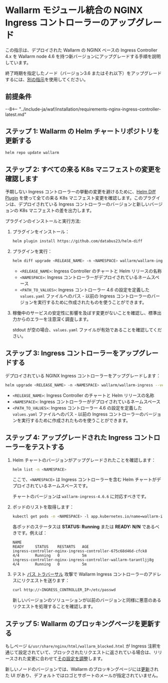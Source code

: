 [nginx-process-time-limit-docs]:    ../admin-en/configure-parameters-en.md#wallarm_process_time_limit
[nginx-process-time-limit-block-docs]:  ../admin-en/configure-parameters-en.md#wallarm_process_time_limit_block
[overlimit-res-rule-docs]:           ../user-guides/rules/configure-overlimit-res-detection.md
[graylist-docs]:                     ../user-guides/ip-lists/graylist.md
[ip-list-docs]:                     ../user-guides/ip-lists/overview.md
[waf-mode-instr]:                   ../admin-en/configure-wallarm-mode.md

# Wallarm モジュール統合の NGINX Ingress コントローラーのアップグレード

この指示は、デプロイされた Wallarm の NGINX ベースの Ingress Controller 4.x を Wallarm node 4.6 を持つ新バージョンにアップグレードする手順を説明しています。

終了時期を指定したノード（バージョン3.6 またはそれ以下）をアップグレードするには、[別の指示](older-versions/ingress-controller.md)を使用してください。

## 前提条件

--8<-- "../include-ja/waf/installation/requirements-nginx-ingress-controller-latest.md"

## ステップ 1: Wallarm の Helm チャートリポジトリを更新する

```bash
helm repo update wallarm
```

## ステップ 2: すべての来る K8s マニフェストの変更を確認します

予期しない Ingress コントローラーの挙動の変更を避けるために、[Helm Diff Plugin](https://github.com/databus23/helm-diff) を使って全ての来る K8s マニフェスト変更を確認します。このプラグインは、デプロイされている Ingress コントローラーのバージョンと新しいバージョンの K8s マニフェストの差を出力します。

プラグインのインストールと実行方法:

1. プラグインをインストール：

    ```bash
    helm plugin install https://github.com/databus23/helm-diff
    ```
2. プラグインを実行：

    ```bash
    helm diff upgrade <RELEASE_NAME> -n <NAMESPACE> wallarm/wallarm-ingress --version 4.6.6 -f <PATH_TO_VALUES>
    ```

    * `<RELEASE_NAME>`: Ingress Controller のチャートと Helm リリースの名称
    * `<NAMESPACE>`: Ingress コントローラーがデプロイされているネームスペース
    * `<PATH_TO_VALUES>`: Ingress コントローラー 4.6 の設定を定義した `values.yaml` ファイルへのパス - 以前の Ingress コントローラーのバージョンを実行するために作成されたものを使うことができます。
3. 稼働中のサービスの安定性に影響を及ぼす変更がないことを確認し、標準出力からのエラーを注意深く調査します。

    stdout が空の場合、`values.yaml` ファイルが有効であることを確認してください。

## ステップ 3: Ingress コントローラーをアップグレードする

デプロイされている NGINX Ingress コントローラーをアップグレードします：

```bash
helm upgrade <RELEASE_NAME> -n <NAMESPACE> wallarm/wallarm-ingress --version 4.6.6 -f <PATH_TO_VALUES>
```

* `<RELEASE_NAME>`: Ingress Controller のチャートと Helm リリースの名称
* `<NAMESPACE>`: Ingress コントローラーがデプロイされているネームスペース
* `<PATH_TO_VALUES>`: Ingress コントローラー 4.6 の設定を定義した `values.yaml` ファイルへのパス - 以前の Ingress コントローラーのバージョンを実行するために作成されたものを使うことができます。

## ステップ 4: アップグレードされた Ingress コントローラーをテストする

1. Helm チャートのバージョンがアップグレードされたことを確認します：

    ```bash
    helm list -n <NAMESPACE>
    ```

    ここで、`<NAMESPACE>` は Ingress コントローラーを含む Helm チャートがデプロイされているネームスペースです。

    チャートのバージョンは `wallarm-ingress-4.6.6` に対応すべきです。
1. ポッドのリストを取得します：
    
    ```bash
    kubectl get pods -n <NAMESPACE> -l app.kubernetes.io/name=wallarm-ingress
    ```

    各ポッドのステータスは **STATUS: Running** または **READY: N/N** であるべきです。例えば：

    ```
    NAME                                                              READY     STATUS    RESTARTS   AGE
    ingress-controller-nginx-ingress-controller-675c68d46d-cfck8      4/4       Running   0          5m
    ingress-controller-nginx-ingress-controller-wallarm-tarantljj8g   4/4       Running   0          5m
    ```

1. テスト [パス トラバーサル](../attacks-vulns-list.md#path-traversal) 攻撃で Wallarm Ingress コントローラーのアドレスにリクエストを送ります：

    ```bash
    curl http://<INGRESS_CONTROLLER_IP>/etc/passwd
    ```

    新しいバージョンのソリューションが以前のバージョンと同様に悪意のあるリクエストを処理することを確認します。

## ステップ 5: Wallarm のブロッキングページを更新する

もしページ `&/usr/share/nginx/html/wallarm_blocked.html` が Ingress 注釈を通じて設定されていて、ブロックされたリクエストに返されている場合は、リリースされた変更に合わせて[その設定を調整](../admin-en/configuration-guides/configure-block-page-and-code.md#customizing-sample-blocking-page)します。

新しいノードのバージョンでは、Wallarm のブロッキングページには[更新](what-is-new.md#new-blocking-page)された UI があり、デフォルトではロゴとサポートのメールが指定されていません。